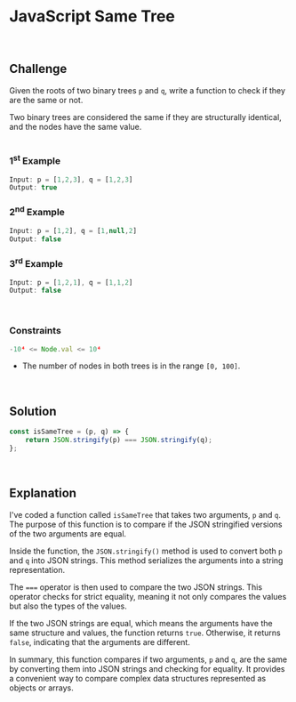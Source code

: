 # JavaScript Same Tree
<br/>

## Challenge
Given the roots of two binary trees `p` and `q`, write a function to check if they are the same or not.

Two binary trees are considered the same if they are structurally identical, and the nodes have the same value.
<br/>
<br/>

### 1<sup>st</sup> Example

```JavaScript
Input: p = [1,2,3], q = [1,2,3]
Output: true
```

### 2<sup>nd</sup> Example

```JavaScript
Input: p = [1,2], q = [1,null,2]
Output: false
```

### 3<sup>rd</sup> Example

```JavaScript
Input: p = [1,2,1], q = [1,1,2]
Output: false
```

<br/>

### Constraints

```JavaScript
-10⁴ <= Node.val <= 10⁴
```

- The number of nodes in both trees is in the range `[0, 100]`.

<br/>

## Solution

```JavaScript
const isSameTree = (p, q) => {
    return JSON.stringify(p) === JSON.stringify(q);
};
```

<br/>

## Explanation

I've coded a function called `isSameTree` that takes two arguments, `p` and `q`. The purpose of this function is to compare if the JSON stringified versions of the two arguments are equal.
<br/>

Inside the function, the `JSON.stringify()` method is used to convert both `p` and `q` into JSON strings. This method serializes the arguments into a string representation.
<br/>

The `===` operator is then used to compare the two JSON strings. This operator checks for strict equality, meaning it not only compares the values but also the types of the values.
<br/>

If the two JSON strings are equal, which means the arguments have the same structure and values, the function returns `true`. Otherwise, it returns `false`, indicating that the arguments are different.
<br/>

In summary, this function compares if two arguments, `p` and `q`, are the same by converting them into JSON strings and checking for equality. It provides a convenient way to compare complex data structures represented as objects or arrays.
<br/>
<br/>